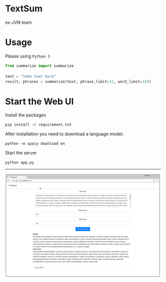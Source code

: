 # TextSum

ex-JVN team

# Usage

Please using `Python 3`

```python
from summarize import summarize

text = "Some text here"
result, phrases = summarize(text, phrase_limit=12, word_limit=150)
```

# Start the Web UI

Install the packages
```
pip install -r requirement.txt
```

After installation you need to download a language model:
```
python -m spacy download en
```

Start the server
```
python app.py

```

--------

![screenshot.png](screenshot.png)